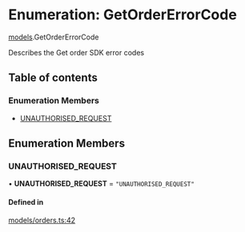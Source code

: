 # Enumeration: GetOrderErrorCode

[models](../wiki/models).GetOrderErrorCode

Describes the Get order SDK error codes

## Table of contents

### Enumeration Members

- [UNAUTHORISED\_REQUEST](../wiki/models.GetOrderErrorCode#unauthorised_request)

## Enumeration Members

### UNAUTHORISED\_REQUEST

• **UNAUTHORISED\_REQUEST** = ``"UNAUTHORISED_REQUEST"``

#### Defined in

[models/orders.ts:42](https://gitlab.com/baliganikhil/blackmirror-sdk/-/blob/349365c/src/models/orders.ts#L42)
